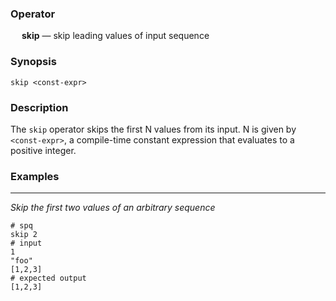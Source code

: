 ### Operator

&emsp; **skip** &mdash; skip leading values of input sequence

### Synopsis

```
skip <const-expr>
```
### Description

The `skip` operator skips the first N values from its input. N is given by
`<const-expr>`, a compile-time constant expression that evaluates to a positive
integer.

### Examples

---

_Skip the first two values of an arbitrary sequence_
```mdtest-spq
# spq
skip 2
# input
1
"foo"
[1,2,3]
# expected output
[1,2,3]
```
